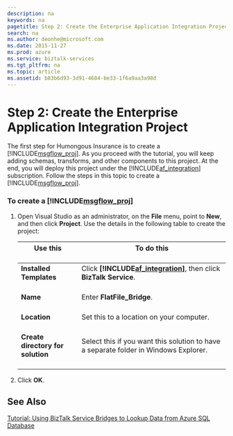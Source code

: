 ```yaml
---
description: na
keywords: na
pagetitle: Step 2: Create the Enterprise Application Integration Project
search: na
ms.author: deonhe@microsoft.com
ms.date: 2015-11-27
ms.prod: azure
ms.service: biztalk-services
ms.tgt_pltfrm: na
ms.topic: article
ms.assetid: b83b6d93-3d91-4684-be33-1f6a9aa3a98d
---
```

# Step 2: Create the Enterprise Application Integration Project
The first step for Humongous Insurance is to create a [!INCLUDE[msgflow_proj](/Token/msgflow_proj_md.md)]. As you proceed with the tutorial, you will keep adding schemas, transforms, and other components to this project. At the end, you will deploy this project under the [!INCLUDE[af_integration](/Token/af_integration_md.md)] subscription. Follow the steps in this topic to create a [!INCLUDE[msgflow_proj](/Token/msgflow_proj_md.md)].

### To create a [!INCLUDE[msgflow_proj](/Token/msgflow_proj_md.md)]

1. Open Visual Studio as an administrator, on the **File** menu, point to **New**, and then click **Project**. Use the details in the following table to create the project:

   |Use this <br /> <br />|To do this <br /> <br />|
   |------------|--------------|
   |**Installed Templates** <br /> <br />|Click **[!INCLUDE[af_integration](/Token/af_integration_md.md)]**, then click **BizTalk Service**. <br /> <br />|
   |**Name** <br /> <br />|Enter **FlatFile_Bridge**. <br /> <br />|
   |**Location** <br /> <br />|Set this to a location on your computer. <br /> <br />|
   |**Create directory for solution** <br /> <br />|Select this if you want this solution to have a separate folder in Windows Explorer. <br /> <br />|

2. Click **OK**.

## See Also
[Tutorial: Using BizTalk Service Bridges to Lookup Data from Azure SQL Database](/Topic/Tutorial__Using_BizTalk_Service_Bridges_to_Lookup_Data_from_Azure_SQL_Database.md)

